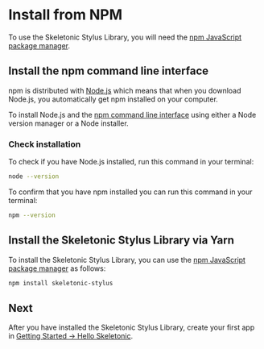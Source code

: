 # Install from NPM

To use the Skeletonic Stylus Library, you will need the [npm JavaScript package manager](http://npmjs.org/).

## Install the npm command line interface

npm is distributed with [Node.js](https://nodejs.org/en/download/) which means that when you download Node.js, you automatically get npm installed on your computer.

To install Node.js and the [npm command line interface](https://docs.npmjs.com/cli/configuring-npm/install) using either a Node version manager or a Node installer.

### Check installation

To check if you have Node.js installed, run this command in your terminal:

```sh
node --version
```

To confirm that you have npm installed you can run this command in your terminal:

```sh
npm --version
```

## Install the Skeletonic Stylus Library via Yarn

To install the Skeletonic Stylus Library, you can use the [npm JavaScript package manager](http://npmjs.org/) as follows:

```sh
npm install skeletonic-stylus
```
  
## Next

After you have installed the Skeletonic Stylus Library, create your first app in [Getting Started &rarr; Hello Skeletonic](../hello-skeletonic.md).
